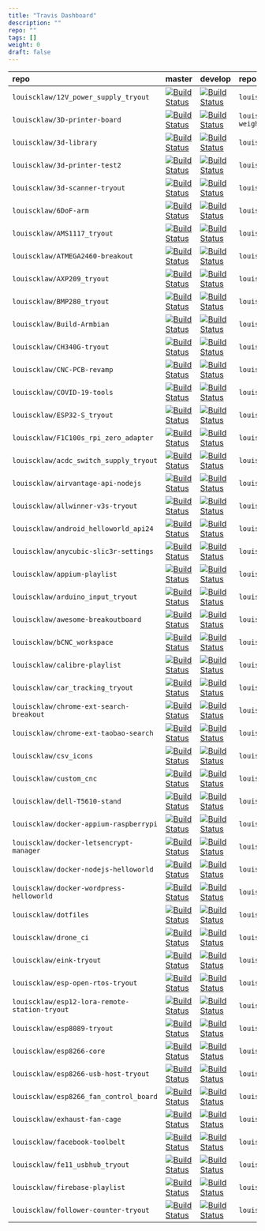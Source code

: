 ```yaml
---
title: "Travis Dashboard"
description: ""
repo: ""
tags: []
weight: 0
draft: false
---
```


| repo | master | develop| repo | master | develop| repo | master | develop|
|:------|--------|--------|:------|--------|--------|:------|--------|--------|
| `louiscklaw/12V_power_supply_tryout`| [![Build Status](https://travis-ci.com/louiscklaw/12V_power_supply_tryout.svg?branch=master)](https://travis-ci.com/louiscklaw/12V_power_supply_tryout)| [![Build Status](https://travis-ci.com/louiscklaw/12V_power_supply_tryout.svg?branch=develop)](https://travis-ci.com/louiscklaw/12V_power_supply_tryout) | `louiscklaw/16-channel-relay-tryout`| [![Build Status](https://travis-ci.com/louiscklaw/16-channel-relay-tryout.svg?branch=master)](https://travis-ci.com/louiscklaw/16-channel-relay-tryout)| [![Build Status](https://travis-ci.com/louiscklaw/16-channel-relay-tryout.svg?branch=develop)](https://travis-ci.com/louiscklaw/16-channel-relay-tryout) | `louiscklaw/2019-district-council-election-parser`| [![Build Status](https://travis-ci.com/louiscklaw/2019-district-council-election-parser.svg?branch=master)](https://travis-ci.com/louiscklaw/2019-district-council-election-parser)| [![Build Status](https://travis-ci.com/louiscklaw/2019-district-council-election-parser.svg?branch=develop)](https://travis-ci.com/louiscklaw/2019-district-council-election-parser) |
| `louiscklaw/3D-printer-board`| [![Build Status](https://travis-ci.com/louiscklaw/3D-printer-board.svg?branch=master)](https://travis-ci.com/louiscklaw/3D-printer-board)| [![Build Status](https://travis-ci.com/louiscklaw/3D-printer-board.svg?branch=develop)](https://travis-ci.com/louiscklaw/3D-printer-board) | `louiscklaw/3d-printer-filament-weight-sensor`| [![Build Status](https://travis-ci.com/louiscklaw/3d-printer-filament-weight-sensor.svg?branch=master)](https://travis-ci.com/louiscklaw/3d-printer-filament-weight-sensor)| [![Build Status](https://travis-ci.com/louiscklaw/3d-printer-filament-weight-sensor.svg?branch=develop)](https://travis-ci.com/louiscklaw/3d-printer-filament-weight-sensor) | `louiscklaw/3d-printer-head-pcb`| [![Build Status](https://travis-ci.com/louiscklaw/3d-printer-head-pcb.svg?branch=master)](https://travis-ci.com/louiscklaw/3d-printer-head-pcb)| [![Build Status](https://travis-ci.com/louiscklaw/3d-printer-head-pcb.svg?branch=develop)](https://travis-ci.com/louiscklaw/3d-printer-head-pcb) |
| `louiscklaw/3d-library`| [![Build Status](https://travis-ci.com/louiscklaw/3d-library.svg?branch=master)](https://travis-ci.com/louiscklaw/3d-library)| [![Build Status](https://travis-ci.com/louiscklaw/3d-library.svg?branch=develop)](https://travis-ci.com/louiscklaw/3d-library) | `louiscklaw/3d-model-store`| [![Build Status](https://travis-ci.com/louiscklaw/3d-model-store.svg?branch=master)](https://travis-ci.com/louiscklaw/3d-model-store)| [![Build Status](https://travis-ci.com/louiscklaw/3d-model-store.svg?branch=develop)](https://travis-ci.com/louiscklaw/3d-model-store) | `louiscklaw/3d-print-toolbelt`| [![Build Status](https://travis-ci.com/louiscklaw/3d-print-toolbelt.svg?branch=master)](https://travis-ci.com/louiscklaw/3d-print-toolbelt)| [![Build Status](https://travis-ci.com/louiscklaw/3d-print-toolbelt.svg?branch=develop)](https://travis-ci.com/louiscklaw/3d-print-toolbelt) |
| `louiscklaw/3d-printer-test2`| [![Build Status](https://travis-ci.com/louiscklaw/3d-printer-test2.svg?branch=master)](https://travis-ci.com/louiscklaw/3d-printer-test2)| [![Build Status](https://travis-ci.com/louiscklaw/3d-printer-test2.svg?branch=develop)](https://travis-ci.com/louiscklaw/3d-printer-test2) | `louiscklaw/3d-printer-tryout`| [![Build Status](https://travis-ci.com/louiscklaw/3d-printer-tryout.svg?branch=master)](https://travis-ci.com/louiscklaw/3d-printer-tryout)| [![Build Status](https://travis-ci.com/louiscklaw/3d-printer-tryout.svg?branch=develop)](https://travis-ci.com/louiscklaw/3d-printer-tryout) | `louiscklaw/3d-printer-tryout2`| [![Build Status](https://travis-ci.com/louiscklaw/3d-printer-tryout2.svg?branch=master)](https://travis-ci.com/louiscklaw/3d-printer-tryout2)| [![Build Status](https://travis-ci.com/louiscklaw/3d-printer-tryout2.svg?branch=develop)](https://travis-ci.com/louiscklaw/3d-printer-tryout2) |
| `louiscklaw/3d-scanner-tryout`| [![Build Status](https://travis-ci.com/louiscklaw/3d-scanner-tryout.svg?branch=master)](https://travis-ci.com/louiscklaw/3d-scanner-tryout)| [![Build Status](https://travis-ci.com/louiscklaw/3d-scanner-tryout.svg?branch=develop)](https://travis-ci.com/louiscklaw/3d-scanner-tryout) | `louiscklaw/3dprinter-config`| [![Build Status](https://travis-ci.com/louiscklaw/3dprinter-config.svg?branch=master)](https://travis-ci.com/louiscklaw/3dprinter-config)| [![Build Status](https://travis-ci.com/louiscklaw/3dprinter-config.svg?branch=develop)](https://travis-ci.com/louiscklaw/3dprinter-config) | `louiscklaw/5V_OCP_tryout`| [![Build Status](https://travis-ci.com/louiscklaw/5V_OCP_tryout.svg?branch=master)](https://travis-ci.com/louiscklaw/5V_OCP_tryout)| [![Build Status](https://travis-ci.com/louiscklaw/5V_OCP_tryout.svg?branch=develop)](https://travis-ci.com/louiscklaw/5V_OCP_tryout) |
| `louiscklaw/6DoF-arm`| [![Build Status](https://travis-ci.com/louiscklaw/6DoF-arm.svg?branch=master)](https://travis-ci.com/louiscklaw/6DoF-arm)| [![Build Status](https://travis-ci.com/louiscklaw/6DoF-arm.svg?branch=develop)](https://travis-ci.com/louiscklaw/6DoF-arm) | `louiscklaw/A4988_tryout`| [![Build Status](https://travis-ci.com/louiscklaw/A4988_tryout.svg?branch=master)](https://travis-ci.com/louiscklaw/A4988_tryout)| [![Build Status](https://travis-ci.com/louiscklaw/A4988_tryout.svg?branch=develop)](https://travis-ci.com/louiscklaw/A4988_tryout) | `louiscklaw/aastock-tile-tryout`| [![Build Status](https://travis-ci.com/louiscklaw/aastock-tile-tryout.svg?branch=master)](https://travis-ci.com/louiscklaw/aastock-tile-tryout)| [![Build Status](https://travis-ci.com/louiscklaw/aastock-tile-tryout.svg?branch=develop)](https://travis-ci.com/louiscklaw/aastock-tile-tryout) |
| `louiscklaw/AMS1117_tryout`| [![Build Status](https://travis-ci.com/louiscklaw/AMS1117_tryout.svg?branch=master)](https://travis-ci.com/louiscklaw/AMS1117_tryout)| [![Build Status](https://travis-ci.com/louiscklaw/AMS1117_tryout.svg?branch=develop)](https://travis-ci.com/louiscklaw/AMS1117_tryout) | `louiscklaw/android-message-box-tryout`| [![Build Status](https://travis-ci.com/louiscklaw/android-message-box-tryout.svg?branch=master)](https://travis-ci.com/louiscklaw/android-message-box-tryout)| [![Build Status](https://travis-ci.com/louiscklaw/android-message-box-tryout.svg?branch=develop)](https://travis-ci.com/louiscklaw/android-message-box-tryout) | `louiscklaw/android_helloworld_api19`| [![Build Status](https://travis-ci.com/louiscklaw/android_helloworld_api19.svg?branch=master)](https://travis-ci.com/louiscklaw/android_helloworld_api19)| [![Build Status](https://travis-ci.com/louiscklaw/android_helloworld_api19.svg?branch=develop)](https://travis-ci.com/louiscklaw/android_helloworld_api19) |
| `louiscklaw/ATMEGA2460-breakout`| [![Build Status](https://travis-ci.com/louiscklaw/ATMEGA2460-breakout.svg?branch=master)](https://travis-ci.com/louiscklaw/ATMEGA2460-breakout)| [![Build Status](https://travis-ci.com/louiscklaw/ATMEGA2460-breakout.svg?branch=develop)](https://travis-ci.com/louiscklaw/ATMEGA2460-breakout) | `louiscklaw/ATMEGA328P_tryout`| [![Build Status](https://travis-ci.com/louiscklaw/ATMEGA328P_tryout.svg?branch=master)](https://travis-ci.com/louiscklaw/ATMEGA328P_tryout)| [![Build Status](https://travis-ci.com/louiscklaw/ATMEGA328P_tryout.svg?branch=develop)](https://travis-ci.com/louiscklaw/ATMEGA328P_tryout) | `louiscklaw/attiny85_tryout`| [![Build Status](https://travis-ci.com/louiscklaw/attiny85_tryout.svg?branch=master)](https://travis-ci.com/louiscklaw/attiny85_tryout)| [![Build Status](https://travis-ci.com/louiscklaw/attiny85_tryout.svg?branch=develop)](https://travis-ci.com/louiscklaw/attiny85_tryout) |
| `louiscklaw/AXP209_tryout`| [![Build Status](https://travis-ci.com/louiscklaw/AXP209_tryout.svg?branch=master)](https://travis-ci.com/louiscklaw/AXP209_tryout)| [![Build Status](https://travis-ci.com/louiscklaw/AXP209_tryout.svg?branch=develop)](https://travis-ci.com/louiscklaw/AXP209_tryout) | `louiscklaw/Badge-PCB`| [![Build Status](https://travis-ci.com/louiscklaw/Badge-PCB.svg?branch=master)](https://travis-ci.com/louiscklaw/Badge-PCB)| [![Build Status](https://travis-ci.com/louiscklaw/Badge-PCB.svg?branch=develop)](https://travis-ci.com/louiscklaw/Badge-PCB) | `louiscklaw/bc-raspbian`| [![Build Status](https://travis-ci.com/louiscklaw/bc-raspbian.svg?branch=master)](https://travis-ci.com/louiscklaw/bc-raspbian)| [![Build Status](https://travis-ci.com/louiscklaw/bc-raspbian.svg?branch=develop)](https://travis-ci.com/louiscklaw/bc-raspbian) |
| `louiscklaw/BMP280_tryout`| [![Build Status](https://travis-ci.com/louiscklaw/BMP280_tryout.svg?branch=master)](https://travis-ci.com/louiscklaw/BMP280_tryout)| [![Build Status](https://travis-ci.com/louiscklaw/BMP280_tryout.svg?branch=develop)](https://travis-ci.com/louiscklaw/BMP280_tryout) | `louiscklaw/bq25606-tryout`| [![Build Status](https://travis-ci.com/louiscklaw/bq25606-tryout.svg?branch=master)](https://travis-ci.com/louiscklaw/bq25606-tryout)| [![Build Status](https://travis-ci.com/louiscklaw/bq25606-tryout.svg?branch=develop)](https://travis-ci.com/louiscklaw/bq25606-tryout) | `louiscklaw/brainjs-tryout`| [![Build Status](https://travis-ci.com/louiscklaw/brainjs-tryout.svg?branch=master)](https://travis-ci.com/louiscklaw/brainjs-tryout)| [![Build Status](https://travis-ci.com/louiscklaw/brainjs-tryout.svg?branch=develop)](https://travis-ci.com/louiscklaw/brainjs-tryout) |
| `louiscklaw/Build-Armbian`| [![Build Status](https://travis-ci.com/louiscklaw/Build-Armbian.svg?branch=master)](https://travis-ci.com/louiscklaw/Build-Armbian)| [![Build Status](https://travis-ci.com/louiscklaw/Build-Armbian.svg?branch=develop)](https://travis-ci.com/louiscklaw/Build-Armbian) | `louiscklaw/buildkite-playlist`| [![Build Status](https://travis-ci.com/louiscklaw/buildkite-playlist.svg?branch=master)](https://travis-ci.com/louiscklaw/buildkite-playlist)| [![Build Status](https://travis-ci.com/louiscklaw/buildkite-playlist.svg?branch=develop)](https://travis-ci.com/louiscklaw/buildkite-playlist) | `louiscklaw/bulma-admin-templates`| [![Build Status](https://travis-ci.com/louiscklaw/bulma-admin-templates.svg?branch=master)](https://travis-ci.com/louiscklaw/bulma-admin-templates)| [![Build Status](https://travis-ci.com/louiscklaw/bulma-admin-templates.svg?branch=develop)](https://travis-ci.com/louiscklaw/bulma-admin-templates) |
| `louiscklaw/CH340G-tryout`| [![Build Status](https://travis-ci.com/louiscklaw/CH340G-tryout.svg?branch=master)](https://travis-ci.com/louiscklaw/CH340G-tryout)| [![Build Status](https://travis-ci.com/louiscklaw/CH340G-tryout.svg?branch=develop)](https://travis-ci.com/louiscklaw/CH340G-tryout) | `louiscklaw/CH340T-tryout`| [![Build Status](https://travis-ci.com/louiscklaw/CH340T-tryout.svg?branch=master)](https://travis-ci.com/louiscklaw/CH340T-tryout)| [![Build Status](https://travis-ci.com/louiscklaw/CH340T-tryout.svg?branch=develop)](https://travis-ci.com/louiscklaw/CH340T-tryout) | `louiscklaw/chrome-ext-search-annualreport`| [![Build Status](https://travis-ci.com/louiscklaw/chrome-ext-search-annualreport.svg?branch=master)](https://travis-ci.com/louiscklaw/chrome-ext-search-annualreport)| [![Build Status](https://travis-ci.com/louiscklaw/chrome-ext-search-annualreport.svg?branch=develop)](https://travis-ci.com/louiscklaw/chrome-ext-search-annualreport) |
| `louiscklaw/CNC-PCB-revamp`| [![Build Status](https://travis-ci.com/louiscklaw/CNC-PCB-revamp.svg?branch=master)](https://travis-ci.com/louiscklaw/CNC-PCB-revamp)| [![Build Status](https://travis-ci.com/louiscklaw/CNC-PCB-revamp.svg?branch=develop)](https://travis-ci.com/louiscklaw/CNC-PCB-revamp) | `louiscklaw/CNC-playlist`| [![Build Status](https://travis-ci.com/louiscklaw/CNC-playlist.svg?branch=master)](https://travis-ci.com/louiscklaw/CNC-playlist)| [![Build Status](https://travis-ci.com/louiscklaw/CNC-playlist.svg?branch=develop)](https://travis-ci.com/louiscklaw/CNC-playlist) | `louiscklaw/cookie-session-tryout`| [![Build Status](https://travis-ci.com/louiscklaw/cookie-session-tryout.svg?branch=master)](https://travis-ci.com/louiscklaw/cookie-session-tryout)| [![Build Status](https://travis-ci.com/louiscklaw/cookie-session-tryout.svg?branch=develop)](https://travis-ci.com/louiscklaw/cookie-session-tryout) |
| `louiscklaw/COVID-19-tools`| [![Build Status](https://travis-ci.com/louiscklaw/COVID-19-tools.svg?branch=master)](https://travis-ci.com/louiscklaw/COVID-19-tools)| [![Build Status](https://travis-ci.com/louiscklaw/COVID-19-tools.svg?branch=develop)](https://travis-ci.com/louiscklaw/COVID-19-tools) | `louiscklaw/cowin-tryout`| [![Build Status](https://travis-ci.com/louiscklaw/cowin-tryout.svg?branch=master)](https://travis-ci.com/louiscklaw/cowin-tryout)| [![Build Status](https://travis-ci.com/louiscklaw/cowin-tryout.svg?branch=develop)](https://travis-ci.com/louiscklaw/cowin-tryout) | `louiscklaw/csrf-token-tryout`| [![Build Status](https://travis-ci.com/louiscklaw/csrf-token-tryout.svg?branch=master)](https://travis-ci.com/louiscklaw/csrf-token-tryout)| [![Build Status](https://travis-ci.com/louiscklaw/csrf-token-tryout.svg?branch=develop)](https://travis-ci.com/louiscklaw/csrf-token-tryout) |
| `louiscklaw/ESP32-S_tryout`| [![Build Status](https://travis-ci.com/louiscklaw/ESP32-S_tryout.svg?branch=master)](https://travis-ci.com/louiscklaw/ESP32-S_tryout)| [![Build Status](https://travis-ci.com/louiscklaw/ESP32-S_tryout.svg?branch=develop)](https://travis-ci.com/louiscklaw/ESP32-S_tryout) | `louiscklaw/esp32-tryout`| [![Build Status](https://travis-ci.com/louiscklaw/esp32-tryout.svg?branch=master)](https://travis-ci.com/louiscklaw/esp32-tryout)| [![Build Status](https://travis-ci.com/louiscklaw/esp32-tryout.svg?branch=develop)](https://travis-ci.com/louiscklaw/esp32-tryout) | `louiscklaw/ESP32-WROOM_tryout`| [![Build Status](https://travis-ci.com/louiscklaw/ESP32-WROOM_tryout.svg?branch=master)](https://travis-ci.com/louiscklaw/ESP32-WROOM_tryout)| [![Build Status](https://travis-ci.com/louiscklaw/ESP32-WROOM_tryout.svg?branch=develop)](https://travis-ci.com/louiscklaw/ESP32-WROOM_tryout) |
| `louiscklaw/F1C100s_rpi_zero_adapter`| [![Build Status](https://travis-ci.com/louiscklaw/F1C100s_rpi_zero_adapter.svg?branch=master)](https://travis-ci.com/louiscklaw/F1C100s_rpi_zero_adapter)| [![Build Status](https://travis-ci.com/louiscklaw/F1C100s_rpi_zero_adapter.svg?branch=develop)](https://travis-ci.com/louiscklaw/F1C100s_rpi_zero_adapter) | `louiscklaw/fabutils`| [![Build Status](https://travis-ci.com/louiscklaw/fabutils.svg?branch=master)](https://travis-ci.com/louiscklaw/fabutils)| [![Build Status](https://travis-ci.com/louiscklaw/fabutils.svg?branch=develop)](https://travis-ci.com/louiscklaw/fabutils) | `louiscklaw/facebook-market`| [![Build Status](https://travis-ci.com/louiscklaw/facebook-market.svg?branch=master)](https://travis-ci.com/louiscklaw/facebook-market)| [![Build Status](https://travis-ci.com/louiscklaw/facebook-market.svg?branch=develop)](https://travis-ci.com/louiscklaw/facebook-market) |
| `louiscklaw/acdc_switch_supply_tryout`| [![Build Status](https://travis-ci.com/louiscklaw/acdc_switch_supply_tryout.svg?branch=master)](https://travis-ci.com/louiscklaw/acdc_switch_supply_tryout)| [![Build Status](https://travis-ci.com/louiscklaw/acdc_switch_supply_tryout.svg?branch=develop)](https://travis-ci.com/louiscklaw/acdc_switch_supply_tryout) | `louiscklaw/adb_long_duration_recorder`| [![Build Status](https://travis-ci.com/louiscklaw/adb_long_duration_recorder.svg?branch=master)](https://travis-ci.com/louiscklaw/adb_long_duration_recorder)| [![Build Status](https://travis-ci.com/louiscklaw/adb_long_duration_recorder.svg?branch=develop)](https://travis-ci.com/louiscklaw/adb_long_duration_recorder) | `louiscklaw/ai-thinker-tryout`| [![Build Status](https://travis-ci.com/louiscklaw/ai-thinker-tryout.svg?branch=master)](https://travis-ci.com/louiscklaw/ai-thinker-tryout)| [![Build Status](https://travis-ci.com/louiscklaw/ai-thinker-tryout.svg?branch=develop)](https://travis-ci.com/louiscklaw/ai-thinker-tryout) |
| `louiscklaw/airvantage-api-nodejs`| [![Build Status](https://travis-ci.com/louiscklaw/airvantage-api-nodejs.svg?branch=master)](https://travis-ci.com/louiscklaw/airvantage-api-nodejs)| [![Build Status](https://travis-ci.com/louiscklaw/airvantage-api-nodejs.svg?branch=develop)](https://travis-ci.com/louiscklaw/airvantage-api-nodejs) | `louiscklaw/allwinner-F1Cn00s-tryout`| [![Build Status](https://travis-ci.com/louiscklaw/allwinner-F1Cn00s-tryout.svg?branch=master)](https://travis-ci.com/louiscklaw/allwinner-F1Cn00s-tryout)| [![Build Status](https://travis-ci.com/louiscklaw/allwinner-F1Cn00s-tryout.svg?branch=develop)](https://travis-ci.com/louiscklaw/allwinner-F1Cn00s-tryout) | `louiscklaw/allwinner-H3-tryout`| [![Build Status](https://travis-ci.com/louiscklaw/allwinner-H3-tryout.svg?branch=master)](https://travis-ci.com/louiscklaw/allwinner-H3-tryout)| [![Build Status](https://travis-ci.com/louiscklaw/allwinner-H3-tryout.svg?branch=develop)](https://travis-ci.com/louiscklaw/allwinner-H3-tryout) |
| `louiscklaw/allwinner-v3s-tryout`| [![Build Status](https://travis-ci.com/louiscklaw/allwinner-v3s-tryout.svg?branch=master)](https://travis-ci.com/louiscklaw/allwinner-v3s-tryout)| [![Build Status](https://travis-ci.com/louiscklaw/allwinner-v3s-tryout.svg?branch=develop)](https://travis-ci.com/louiscklaw/allwinner-v3s-tryout) | `louiscklaw/AM2302-tryout`| [![Build Status](https://travis-ci.com/louiscklaw/AM2302-tryout.svg?branch=master)](https://travis-ci.com/louiscklaw/AM2302-tryout)| [![Build Status](https://travis-ci.com/louiscklaw/AM2302-tryout.svg?branch=develop)](https://travis-ci.com/louiscklaw/AM2302-tryout) | `louiscklaw/AMS1085_tryout`| [![Build Status](https://travis-ci.com/louiscklaw/AMS1085_tryout.svg?branch=master)](https://travis-ci.com/louiscklaw/AMS1085_tryout)| [![Build Status](https://travis-ci.com/louiscklaw/AMS1085_tryout.svg?branch=develop)](https://travis-ci.com/louiscklaw/AMS1085_tryout) |
| `louiscklaw/android_helloworld_api24`| [![Build Status](https://travis-ci.com/louiscklaw/android_helloworld_api24.svg?branch=master)](https://travis-ci.com/louiscklaw/android_helloworld_api24)| [![Build Status](https://travis-ci.com/louiscklaw/android_helloworld_api24.svg?branch=develop)](https://travis-ci.com/louiscklaw/android_helloworld_api24) | `louiscklaw/android_helloworld_api25`| [![Build Status](https://travis-ci.com/louiscklaw/android_helloworld_api25.svg?branch=master)](https://travis-ci.com/louiscklaw/android_helloworld_api25)| [![Build Status](https://travis-ci.com/louiscklaw/android_helloworld_api25.svg?branch=develop)](https://travis-ci.com/louiscklaw/android_helloworld_api25) | `louiscklaw/android_phone`| [![Build Status](https://travis-ci.com/louiscklaw/android_phone.svg?branch=master)](https://travis-ci.com/louiscklaw/android_phone)| [![Build Status](https://travis-ci.com/louiscklaw/android_phone.svg?branch=develop)](https://travis-ci.com/louiscklaw/android_phone) |
| `louiscklaw/anycubic-slic3r-settings`| [![Build Status](https://travis-ci.com/louiscklaw/anycubic-slic3r-settings.svg?branch=master)](https://travis-ci.com/louiscklaw/anycubic-slic3r-settings)| [![Build Status](https://travis-ci.com/louiscklaw/anycubic-slic3r-settings.svg?branch=develop)](https://travis-ci.com/louiscklaw/anycubic-slic3r-settings) | `louiscklaw/AP3429-tryout`| [![Build Status](https://travis-ci.com/louiscklaw/AP3429-tryout.svg?branch=master)](https://travis-ci.com/louiscklaw/AP3429-tryout)| [![Build Status](https://travis-ci.com/louiscklaw/AP3429-tryout.svg?branch=develop)](https://travis-ci.com/louiscklaw/AP3429-tryout) | `louiscklaw/apc-controller-mount`| [![Build Status](https://travis-ci.com/louiscklaw/apc-controller-mount.svg?branch=master)](https://travis-ci.com/louiscklaw/apc-controller-mount)| [![Build Status](https://travis-ci.com/louiscklaw/apc-controller-mount.svg?branch=develop)](https://travis-ci.com/louiscklaw/apc-controller-mount) |
| `louiscklaw/appium-playlist`| [![Build Status](https://travis-ci.com/louiscklaw/appium-playlist.svg?branch=master)](https://travis-ci.com/louiscklaw/appium-playlist)| [![Build Status](https://travis-ci.com/louiscklaw/appium-playlist.svg?branch=develop)](https://travis-ci.com/louiscklaw/appium-playlist) | `louiscklaw/AR9331-tryout`| [![Build Status](https://travis-ci.com/louiscklaw/AR9331-tryout.svg?branch=master)](https://travis-ci.com/louiscklaw/AR9331-tryout)| [![Build Status](https://travis-ci.com/louiscklaw/AR9331-tryout.svg?branch=develop)](https://travis-ci.com/louiscklaw/AR9331-tryout) | `louiscklaw/archlinux_postinstall`| [![Build Status](https://travis-ci.com/louiscklaw/archlinux_postinstall.svg?branch=master)](https://travis-ci.com/louiscklaw/archlinux_postinstall)| [![Build Status](https://travis-ci.com/louiscklaw/archlinux_postinstall.svg?branch=develop)](https://travis-ci.com/louiscklaw/archlinux_postinstall) |
| `louiscklaw/arduino_input_tryout`| [![Build Status](https://travis-ci.com/louiscklaw/arduino_input_tryout.svg?branch=master)](https://travis-ci.com/louiscklaw/arduino_input_tryout)| [![Build Status](https://travis-ci.com/louiscklaw/arduino_input_tryout.svg?branch=develop)](https://travis-ci.com/louiscklaw/arduino_input_tryout) | `louiscklaw/arduino_toolchain`| [![Build Status](https://travis-ci.com/louiscklaw/arduino_toolchain.svg?branch=master)](https://travis-ci.com/louiscklaw/arduino_toolchain)| [![Build Status](https://travis-ci.com/louiscklaw/arduino_toolchain.svg?branch=develop)](https://travis-ci.com/louiscklaw/arduino_toolchain) | `louiscklaw/armbian-build`| [![Build Status](https://travis-ci.com/louiscklaw/armbian-build.svg?branch=master)](https://travis-ci.com/louiscklaw/armbian-build)| [![Build Status](https://travis-ci.com/louiscklaw/armbian-build.svg?branch=develop)](https://travis-ci.com/louiscklaw/armbian-build) |
| `louiscklaw/awesome-breakoutboard`| [![Build Status](https://travis-ci.com/louiscklaw/awesome-breakoutboard.svg?branch=master)](https://travis-ci.com/louiscklaw/awesome-breakoutboard)| [![Build Status](https://travis-ci.com/louiscklaw/awesome-breakoutboard.svg?branch=develop)](https://travis-ci.com/louiscklaw/awesome-breakoutboard) | `louiscklaw/awesome-kicad`| [![Build Status](https://travis-ci.com/louiscklaw/awesome-kicad.svg?branch=master)](https://travis-ci.com/louiscklaw/awesome-kicad)| [![Build Status](https://travis-ci.com/louiscklaw/awesome-kicad.svg?branch=develop)](https://travis-ci.com/louiscklaw/awesome-kicad) | `louiscklaw/AXP203_tryout`| [![Build Status](https://travis-ci.com/louiscklaw/AXP203_tryout.svg?branch=master)](https://travis-ci.com/louiscklaw/AXP203_tryout)| [![Build Status](https://travis-ci.com/louiscklaw/AXP203_tryout.svg?branch=develop)](https://travis-ci.com/louiscklaw/AXP203_tryout) |
| `louiscklaw/bCNC_workspace`| [![Build Status](https://travis-ci.com/louiscklaw/bCNC_workspace.svg?branch=master)](https://travis-ci.com/louiscklaw/bCNC_workspace)| [![Build Status](https://travis-ci.com/louiscklaw/bCNC_workspace.svg?branch=develop)](https://travis-ci.com/louiscklaw/bCNC_workspace) | `louiscklaw/behave_tryout`| [![Build Status](https://travis-ci.com/louiscklaw/behave_tryout.svg?branch=master)](https://travis-ci.com/louiscklaw/behave_tryout)| [![Build Status](https://travis-ci.com/louiscklaw/behave_tryout.svg?branch=develop)](https://travis-ci.com/louiscklaw/behave_tryout) | `louiscklaw/bmp180_tryout`| [![Build Status](https://travis-ci.com/louiscklaw/bmp180_tryout.svg?branch=master)](https://travis-ci.com/louiscklaw/bmp180_tryout)| [![Build Status](https://travis-ci.com/louiscklaw/bmp180_tryout.svg?branch=develop)](https://travis-ci.com/louiscklaw/bmp180_tryout) |
| `louiscklaw/calibre-playlist`| [![Build Status](https://travis-ci.com/louiscklaw/calibre-playlist.svg?branch=master)](https://travis-ci.com/louiscklaw/calibre-playlist)| [![Build Status](https://travis-ci.com/louiscklaw/calibre-playlist.svg?branch=develop)](https://travis-ci.com/louiscklaw/calibre-playlist) | `louiscklaw/cam-clamp`| [![Build Status](https://travis-ci.com/louiscklaw/cam-clamp.svg?branch=master)](https://travis-ci.com/louiscklaw/cam-clamp)| [![Build Status](https://travis-ci.com/louiscklaw/cam-clamp.svg?branch=develop)](https://travis-ci.com/louiscklaw/cam-clamp) | `louiscklaw/card-holder`| [![Build Status](https://travis-ci.com/louiscklaw/card-holder.svg?branch=master)](https://travis-ci.com/louiscklaw/card-holder)| [![Build Status](https://travis-ci.com/louiscklaw/card-holder.svg?branch=develop)](https://travis-ci.com/louiscklaw/card-holder) |
| `louiscklaw/car_tracking_tryout`| [![Build Status](https://travis-ci.com/louiscklaw/car_tracking_tryout.svg?branch=master)](https://travis-ci.com/louiscklaw/car_tracking_tryout)| [![Build Status](https://travis-ci.com/louiscklaw/car_tracking_tryout.svg?branch=develop)](https://travis-ci.com/louiscklaw/car_tracking_tryout) | `louiscklaw/CC1310-tryout`| [![Build Status](https://travis-ci.com/louiscklaw/CC1310-tryout.svg?branch=master)](https://travis-ci.com/louiscklaw/CC1310-tryout)| [![Build Status](https://travis-ci.com/louiscklaw/CC1310-tryout.svg?branch=develop)](https://travis-ci.com/louiscklaw/CC1310-tryout) | `louiscklaw/CH340C-tryout`| [![Build Status](https://travis-ci.com/louiscklaw/CH340C-tryout.svg?branch=master)](https://travis-ci.com/louiscklaw/CH340C-tryout)| [![Build Status](https://travis-ci.com/louiscklaw/CH340C-tryout.svg?branch=develop)](https://travis-ci.com/louiscklaw/CH340C-tryout) |
| `louiscklaw/chrome-ext-search-breakout`| [![Build Status](https://travis-ci.com/louiscklaw/chrome-ext-search-breakout.svg?branch=master)](https://travis-ci.com/louiscklaw/chrome-ext-search-breakout)| [![Build Status](https://travis-ci.com/louiscklaw/chrome-ext-search-breakout.svg?branch=develop)](https://travis-ci.com/louiscklaw/chrome-ext-search-breakout) | `louiscklaw/chrome-ext-search-parts`| [![Build Status](https://travis-ci.com/louiscklaw/chrome-ext-search-parts.svg?branch=master)](https://travis-ci.com/louiscklaw/chrome-ext-search-parts)| [![Build Status](https://travis-ci.com/louiscklaw/chrome-ext-search-parts.svg?branch=develop)](https://travis-ci.com/louiscklaw/chrome-ext-search-parts) | `louiscklaw/chrome-ext-search-stock`| [![Build Status](https://travis-ci.com/louiscklaw/chrome-ext-search-stock.svg?branch=master)](https://travis-ci.com/louiscklaw/chrome-ext-search-stock)| [![Build Status](https://travis-ci.com/louiscklaw/chrome-ext-search-stock.svg?branch=develop)](https://travis-ci.com/louiscklaw/chrome-ext-search-stock) |
| `louiscklaw/chrome-ext-taobao-search`| [![Build Status](https://travis-ci.com/louiscklaw/chrome-ext-taobao-search.svg?branch=master)](https://travis-ci.com/louiscklaw/chrome-ext-taobao-search)| [![Build Status](https://travis-ci.com/louiscklaw/chrome-ext-taobao-search.svg?branch=develop)](https://travis-ci.com/louiscklaw/chrome-ext-taobao-search) | `louiscklaw/circleci_lab`| [![Build Status](https://travis-ci.com/louiscklaw/circleci_lab.svg?branch=master)](https://travis-ci.com/louiscklaw/circleci_lab)| [![Build Status](https://travis-ci.com/louiscklaw/circleci_lab.svg?branch=develop)](https://travis-ci.com/louiscklaw/circleci_lab) | `louiscklaw/cloud-speech-to-text-tryout`| [![Build Status](https://travis-ci.com/louiscklaw/cloud-speech-to-text-tryout.svg?branch=master)](https://travis-ci.com/louiscklaw/cloud-speech-to-text-tryout)| [![Build Status](https://travis-ci.com/louiscklaw/cloud-speech-to-text-tryout.svg?branch=develop)](https://travis-ci.com/louiscklaw/cloud-speech-to-text-tryout) |
| `louiscklaw/csv_icons`| [![Build Status](https://travis-ci.com/louiscklaw/csv_icons.svg?branch=master)](https://travis-ci.com/louiscklaw/csv_icons)| [![Build Status](https://travis-ci.com/louiscklaw/csv_icons.svg?branch=develop)](https://travis-ci.com/louiscklaw/csv_icons) | `louiscklaw/cubieboard-case`| [![Build Status](https://travis-ci.com/louiscklaw/cubieboard-case.svg?branch=master)](https://travis-ci.com/louiscklaw/cubieboard-case)| [![Build Status](https://travis-ci.com/louiscklaw/cubieboard-case.svg?branch=develop)](https://travis-ci.com/louiscklaw/cubieboard-case) | `louiscklaw/cubieboard2-playlist`| [![Build Status](https://travis-ci.com/louiscklaw/cubieboard2-playlist.svg?branch=master)](https://travis-ci.com/louiscklaw/cubieboard2-playlist)| [![Build Status](https://travis-ci.com/louiscklaw/cubieboard2-playlist.svg?branch=develop)](https://travis-ci.com/louiscklaw/cubieboard2-playlist) |
| `louiscklaw/custom_cnc`| [![Build Status](https://travis-ci.com/louiscklaw/custom_cnc.svg?branch=master)](https://travis-ci.com/louiscklaw/custom_cnc)| [![Build Status](https://travis-ci.com/louiscklaw/custom_cnc.svg?branch=develop)](https://travis-ci.com/louiscklaw/custom_cnc) | `louiscklaw/c_program_playlist`| [![Build Status](https://travis-ci.com/louiscklaw/c_program_playlist.svg?branch=master)](https://travis-ci.com/louiscklaw/c_program_playlist)| [![Build Status](https://travis-ci.com/louiscklaw/c_program_playlist.svg?branch=develop)](https://travis-ci.com/louiscklaw/c_program_playlist) | `louiscklaw/dc-fan-pwm`| [![Build Status](https://travis-ci.com/louiscklaw/dc-fan-pwm.svg?branch=master)](https://travis-ci.com/louiscklaw/dc-fan-pwm)| [![Build Status](https://travis-ci.com/louiscklaw/dc-fan-pwm.svg?branch=develop)](https://travis-ci.com/louiscklaw/dc-fan-pwm) |
| `louiscklaw/dell-T5610-stand`| [![Build Status](https://travis-ci.com/louiscklaw/dell-T5610-stand.svg?branch=master)](https://travis-ci.com/louiscklaw/dell-T5610-stand)| [![Build Status](https://travis-ci.com/louiscklaw/dell-T5610-stand.svg?branch=develop)](https://travis-ci.com/louiscklaw/dell-T5610-stand) | `louiscklaw/DIY-fume-extractor`| [![Build Status](https://travis-ci.com/louiscklaw/DIY-fume-extractor.svg?branch=master)](https://travis-ci.com/louiscklaw/DIY-fume-extractor)| [![Build Status](https://travis-ci.com/louiscklaw/DIY-fume-extractor.svg?branch=develop)](https://travis-ci.com/louiscklaw/DIY-fume-extractor) | `louiscklaw/docker-android`| [![Build Status](https://travis-ci.com/louiscklaw/docker-android.svg?branch=master)](https://travis-ci.com/louiscklaw/docker-android)| [![Build Status](https://travis-ci.com/louiscklaw/docker-android.svg?branch=develop)](https://travis-ci.com/louiscklaw/docker-android) |
| `louiscklaw/docker-appium-raspberrypi`| [![Build Status](https://travis-ci.com/louiscklaw/docker-appium-raspberrypi.svg?branch=master)](https://travis-ci.com/louiscklaw/docker-appium-raspberrypi)| [![Build Status](https://travis-ci.com/louiscklaw/docker-appium-raspberrypi.svg?branch=develop)](https://travis-ci.com/louiscklaw/docker-appium-raspberrypi) | `louiscklaw/docker-gitlab`| [![Build Status](https://travis-ci.com/louiscklaw/docker-gitlab.svg?branch=master)](https://travis-ci.com/louiscklaw/docker-gitlab)| [![Build Status](https://travis-ci.com/louiscklaw/docker-gitlab.svg?branch=develop)](https://travis-ci.com/louiscklaw/docker-gitlab) | `louiscklaw/docker-kicad-build`| [![Build Status](https://travis-ci.com/louiscklaw/docker-kicad-build.svg?branch=master)](https://travis-ci.com/louiscklaw/docker-kicad-build)| [![Build Status](https://travis-ci.com/louiscklaw/docker-kicad-build.svg?branch=develop)](https://travis-ci.com/louiscklaw/docker-kicad-build) |
| `louiscklaw/docker-letsencrypt-manager`| [![Build Status](https://travis-ci.com/louiscklaw/docker-letsencrypt-manager.svg?branch=master)](https://travis-ci.com/louiscklaw/docker-letsencrypt-manager)| [![Build Status](https://travis-ci.com/louiscklaw/docker-letsencrypt-manager.svg?branch=develop)](https://travis-ci.com/louiscklaw/docker-letsencrypt-manager) | `louiscklaw/docker-mosquitto`| [![Build Status](https://travis-ci.com/louiscklaw/docker-mosquitto.svg?branch=master)](https://travis-ci.com/louiscklaw/docker-mosquitto)| [![Build Status](https://travis-ci.com/louiscklaw/docker-mosquitto.svg?branch=develop)](https://travis-ci.com/louiscklaw/docker-mosquitto) | `louiscklaw/docker-namecard`| [![Build Status](https://travis-ci.com/louiscklaw/docker-namecard.svg?branch=master)](https://travis-ci.com/louiscklaw/docker-namecard)| [![Build Status](https://travis-ci.com/louiscklaw/docker-namecard.svg?branch=develop)](https://travis-ci.com/louiscklaw/docker-namecard) |
| `louiscklaw/docker-nodejs-helloworld`| [![Build Status](https://travis-ci.com/louiscklaw/docker-nodejs-helloworld.svg?branch=master)](https://travis-ci.com/louiscklaw/docker-nodejs-helloworld)| [![Build Status](https://travis-ci.com/louiscklaw/docker-nodejs-helloworld.svg?branch=develop)](https://travis-ci.com/louiscklaw/docker-nodejs-helloworld) | `louiscklaw/docker-playlist`| [![Build Status](https://travis-ci.com/louiscklaw/docker-playlist.svg?branch=master)](https://travis-ci.com/louiscklaw/docker-playlist)| [![Build Status](https://travis-ci.com/louiscklaw/docker-playlist.svg?branch=develop)](https://travis-ci.com/louiscklaw/docker-playlist) | `louiscklaw/docker-tutum-helloworld`| [![Build Status](https://travis-ci.com/louiscklaw/docker-tutum-helloworld.svg?branch=master)](https://travis-ci.com/louiscklaw/docker-tutum-helloworld)| [![Build Status](https://travis-ci.com/louiscklaw/docker-tutum-helloworld.svg?branch=develop)](https://travis-ci.com/louiscklaw/docker-tutum-helloworld) |
| `louiscklaw/docker-wordpress-helloworld`| [![Build Status](https://travis-ci.com/louiscklaw/docker-wordpress-helloworld.svg?branch=master)](https://travis-ci.com/louiscklaw/docker-wordpress-helloworld)| [![Build Status](https://travis-ci.com/louiscklaw/docker-wordpress-helloworld.svg?branch=develop)](https://travis-ci.com/louiscklaw/docker-wordpress-helloworld) | `louiscklaw/docker-wordpress-test`| [![Build Status](https://travis-ci.com/louiscklaw/docker-wordpress-test.svg?branch=master)](https://travis-ci.com/louiscklaw/docker-wordpress-test)| [![Build Status](https://travis-ci.com/louiscklaw/docker-wordpress-test.svg?branch=develop)](https://travis-ci.com/louiscklaw/docker-wordpress-test) | `louiscklaw/docz-playlist`| [![Build Status](https://travis-ci.com/louiscklaw/docz-playlist.svg?branch=master)](https://travis-ci.com/louiscklaw/docz-playlist)| [![Build Status](https://travis-ci.com/louiscklaw/docz-playlist.svg?branch=develop)](https://travis-ci.com/louiscklaw/docz-playlist) |
| `louiscklaw/dotfiles`| [![Build Status](https://travis-ci.com/louiscklaw/dotfiles.svg?branch=master)](https://travis-ci.com/louiscklaw/dotfiles)| [![Build Status](https://travis-ci.com/louiscklaw/dotfiles.svg?branch=develop)](https://travis-ci.com/louiscklaw/dotfiles) | `louiscklaw/drone-tryout`| [![Build Status](https://travis-ci.com/louiscklaw/drone-tryout.svg?branch=master)](https://travis-ci.com/louiscklaw/drone-tryout)| [![Build Status](https://travis-ci.com/louiscklaw/drone-tryout.svg?branch=develop)](https://travis-ci.com/louiscklaw/drone-tryout) | `louiscklaw/drone-with-python`| [![Build Status](https://travis-ci.com/louiscklaw/drone-with-python.svg?branch=master)](https://travis-ci.com/louiscklaw/drone-with-python)| [![Build Status](https://travis-ci.com/louiscklaw/drone-with-python.svg?branch=develop)](https://travis-ci.com/louiscklaw/drone-with-python) |
| `louiscklaw/drone_ci`| [![Build Status](https://travis-ci.com/louiscklaw/drone_ci.svg?branch=master)](https://travis-ci.com/louiscklaw/drone_ci)| [![Build Status](https://travis-ci.com/louiscklaw/drone_ci.svg?branch=develop)](https://travis-ci.com/louiscklaw/drone_ci) | `louiscklaw/DS1302-tryout`| [![Build Status](https://travis-ci.com/louiscklaw/DS1302-tryout.svg?branch=master)](https://travis-ci.com/louiscklaw/DS1302-tryout)| [![Build Status](https://travis-ci.com/louiscklaw/DS1302-tryout.svg?branch=develop)](https://travis-ci.com/louiscklaw/DS1302-tryout) | `louiscklaw/DS1307_tryout`| [![Build Status](https://travis-ci.com/louiscklaw/DS1307_tryout.svg?branch=master)](https://travis-ci.com/louiscklaw/DS1307_tryout)| [![Build Status](https://travis-ci.com/louiscklaw/DS1307_tryout.svg?branch=develop)](https://travis-ci.com/louiscklaw/DS1307_tryout) |
| `louiscklaw/eink-tryout`| [![Build Status](https://travis-ci.com/louiscklaw/eink-tryout.svg?branch=master)](https://travis-ci.com/louiscklaw/eink-tryout)| [![Build Status](https://travis-ci.com/louiscklaw/eink-tryout.svg?branch=develop)](https://travis-ci.com/louiscklaw/eink-tryout) | `louiscklaw/EL817S1_tryout`| [![Build Status](https://travis-ci.com/louiscklaw/EL817S1_tryout.svg?branch=master)](https://travis-ci.com/louiscklaw/EL817S1_tryout)| [![Build Status](https://travis-ci.com/louiscklaw/EL817S1_tryout.svg?branch=develop)](https://travis-ci.com/louiscklaw/EL817S1_tryout) | `louiscklaw/ESP-07_tryout`| [![Build Status](https://travis-ci.com/louiscklaw/ESP-07_tryout.svg?branch=master)](https://travis-ci.com/louiscklaw/ESP-07_tryout)| [![Build Status](https://travis-ci.com/louiscklaw/ESP-07_tryout.svg?branch=develop)](https://travis-ci.com/louiscklaw/ESP-07_tryout) |
| `louiscklaw/esp-open-rtos-tryout`| [![Build Status](https://travis-ci.com/louiscklaw/esp-open-rtos-tryout.svg?branch=master)](https://travis-ci.com/louiscklaw/esp-open-rtos-tryout)| [![Build Status](https://travis-ci.com/louiscklaw/esp-open-rtos-tryout.svg?branch=develop)](https://travis-ci.com/louiscklaw/esp-open-rtos-tryout) | `louiscklaw/esp-weather-station-tryout`| [![Build Status](https://travis-ci.com/louiscklaw/esp-weather-station-tryout.svg?branch=master)](https://travis-ci.com/louiscklaw/esp-weather-station-tryout)| [![Build Status](https://travis-ci.com/louiscklaw/esp-weather-station-tryout.svg?branch=develop)](https://travis-ci.com/louiscklaw/esp-weather-station-tryout) | `louiscklaw/ESP12-breakout`| [![Build Status](https://travis-ci.com/louiscklaw/ESP12-breakout.svg?branch=master)](https://travis-ci.com/louiscklaw/ESP12-breakout)| [![Build Status](https://travis-ci.com/louiscklaw/ESP12-breakout.svg?branch=develop)](https://travis-ci.com/louiscklaw/ESP12-breakout) |
| `louiscklaw/esp12-lora-remote-station-tryout`| [![Build Status](https://travis-ci.com/louiscklaw/esp12-lora-remote-station-tryout.svg?branch=master)](https://travis-ci.com/louiscklaw/esp12-lora-remote-station-tryout)| [![Build Status](https://travis-ci.com/louiscklaw/esp12-lora-remote-station-tryout.svg?branch=develop)](https://travis-ci.com/louiscklaw/esp12-lora-remote-station-tryout) | `louiscklaw/esp32-cam-playlist`| [![Build Status](https://travis-ci.com/louiscklaw/esp32-cam-playlist.svg?branch=master)](https://travis-ci.com/louiscklaw/esp32-cam-playlist)| [![Build Status](https://travis-ci.com/louiscklaw/esp32-cam-playlist.svg?branch=develop)](https://travis-ci.com/louiscklaw/esp32-cam-playlist) | `louiscklaw/esp32-sdk-tryout`| [![Build Status](https://travis-ci.com/louiscklaw/esp32-sdk-tryout.svg?branch=master)](https://travis-ci.com/louiscklaw/esp32-sdk-tryout)| [![Build Status](https://travis-ci.com/louiscklaw/esp32-sdk-tryout.svg?branch=develop)](https://travis-ci.com/louiscklaw/esp32-sdk-tryout) |
| `louiscklaw/esp8089-tryout`| [![Build Status](https://travis-ci.com/louiscklaw/esp8089-tryout.svg?branch=master)](https://travis-ci.com/louiscklaw/esp8089-tryout)| [![Build Status](https://travis-ci.com/louiscklaw/esp8089-tryout.svg?branch=develop)](https://travis-ci.com/louiscklaw/esp8089-tryout) | `louiscklaw/esp8266-arduino-api-tryout`| [![Build Status](https://travis-ci.com/louiscklaw/esp8266-arduino-api-tryout.svg?branch=master)](https://travis-ci.com/louiscklaw/esp8266-arduino-api-tryout)| [![Build Status](https://travis-ci.com/louiscklaw/esp8266-arduino-api-tryout.svg?branch=develop)](https://travis-ci.com/louiscklaw/esp8266-arduino-api-tryout) | `louiscklaw/esp8266-arduino-helloworld`| [![Build Status](https://travis-ci.com/louiscklaw/esp8266-arduino-helloworld.svg?branch=master)](https://travis-ci.com/louiscklaw/esp8266-arduino-helloworld)| [![Build Status](https://travis-ci.com/louiscklaw/esp8266-arduino-helloworld.svg?branch=develop)](https://travis-ci.com/louiscklaw/esp8266-arduino-helloworld) |
| `louiscklaw/esp8266-core`| [![Build Status](https://travis-ci.com/louiscklaw/esp8266-core.svg?branch=master)](https://travis-ci.com/louiscklaw/esp8266-core)| [![Build Status](https://travis-ci.com/louiscklaw/esp8266-core.svg?branch=develop)](https://travis-ci.com/louiscklaw/esp8266-core) | `louiscklaw/esp8266-rtos-dht-tryout`| [![Build Status](https://travis-ci.com/louiscklaw/esp8266-rtos-dht-tryout.svg?branch=master)](https://travis-ci.com/louiscklaw/esp8266-rtos-dht-tryout)| [![Build Status](https://travis-ci.com/louiscklaw/esp8266-rtos-dht-tryout.svg?branch=develop)](https://travis-ci.com/louiscklaw/esp8266-rtos-dht-tryout) | `louiscklaw/esp8266-tryout`| [![Build Status](https://travis-ci.com/louiscklaw/esp8266-tryout.svg?branch=master)](https://travis-ci.com/louiscklaw/esp8266-tryout)| [![Build Status](https://travis-ci.com/louiscklaw/esp8266-tryout.svg?branch=develop)](https://travis-ci.com/louiscklaw/esp8266-tryout) |
| `louiscklaw/esp8266-usb-host-tryout`| [![Build Status](https://travis-ci.com/louiscklaw/esp8266-usb-host-tryout.svg?branch=master)](https://travis-ci.com/louiscklaw/esp8266-usb-host-tryout)| [![Build Status](https://travis-ci.com/louiscklaw/esp8266-usb-host-tryout.svg?branch=develop)](https://travis-ci.com/louiscklaw/esp8266-usb-host-tryout) | `louiscklaw/esp8266ex-tryout`| [![Build Status](https://travis-ci.com/louiscklaw/esp8266ex-tryout.svg?branch=master)](https://travis-ci.com/louiscklaw/esp8266ex-tryout)| [![Build Status](https://travis-ci.com/louiscklaw/esp8266ex-tryout.svg?branch=develop)](https://travis-ci.com/louiscklaw/esp8266ex-tryout) | `louiscklaw/ESP8266Toolchain`| [![Build Status](https://travis-ci.com/louiscklaw/ESP8266Toolchain.svg?branch=master)](https://travis-ci.com/louiscklaw/ESP8266Toolchain)| [![Build Status](https://travis-ci.com/louiscklaw/ESP8266Toolchain.svg?branch=develop)](https://travis-ci.com/louiscklaw/ESP8266Toolchain) |
| `louiscklaw/esp8266_fan_control_board`| [![Build Status](https://travis-ci.com/louiscklaw/esp8266_fan_control_board.svg?branch=master)](https://travis-ci.com/louiscklaw/esp8266_fan_control_board)| [![Build Status](https://travis-ci.com/louiscklaw/esp8266_fan_control_board.svg?branch=develop)](https://travis-ci.com/louiscklaw/esp8266_fan_control_board) | `louiscklaw/esp8266_relay_tryout`| [![Build Status](https://travis-ci.com/louiscklaw/esp8266_relay_tryout.svg?branch=master)](https://travis-ci.com/louiscklaw/esp8266_relay_tryout)| [![Build Status](https://travis-ci.com/louiscklaw/esp8266_relay_tryout.svg?branch=develop)](https://travis-ci.com/louiscklaw/esp8266_relay_tryout) | `louiscklaw/eventbrite-to-google-calendar-feeder`| [![Build Status](https://travis-ci.com/louiscklaw/eventbrite-to-google-calendar-feeder.svg?branch=master)](https://travis-ci.com/louiscklaw/eventbrite-to-google-calendar-feeder)| [![Build Status](https://travis-ci.com/louiscklaw/eventbrite-to-google-calendar-feeder.svg?branch=develop)](https://travis-ci.com/louiscklaw/eventbrite-to-google-calendar-feeder) |
| `louiscklaw/exhaust-fan-cage`| [![Build Status](https://travis-ci.com/louiscklaw/exhaust-fan-cage.svg?branch=master)](https://travis-ci.com/louiscklaw/exhaust-fan-cage)| [![Build Status](https://travis-ci.com/louiscklaw/exhaust-fan-cage.svg?branch=develop)](https://travis-ci.com/louiscklaw/exhaust-fan-cage) | `louiscklaw/express-tryout`| [![Build Status](https://travis-ci.com/louiscklaw/express-tryout.svg?branch=master)](https://travis-ci.com/louiscklaw/express-tryout)| [![Build Status](https://travis-ci.com/louiscklaw/express-tryout.svg?branch=develop)](https://travis-ci.com/louiscklaw/express-tryout) | `louiscklaw/F1C100s-tryout`| [![Build Status](https://travis-ci.com/louiscklaw/F1C100s-tryout.svg?branch=master)](https://travis-ci.com/louiscklaw/F1C100s-tryout)| [![Build Status](https://travis-ci.com/louiscklaw/F1C100s-tryout.svg?branch=develop)](https://travis-ci.com/louiscklaw/F1C100s-tryout) |
| `louiscklaw/facebook-toolbelt`| [![Build Status](https://travis-ci.com/louiscklaw/facebook-toolbelt.svg?branch=master)](https://travis-ci.com/louiscklaw/facebook-toolbelt)| [![Build Status](https://travis-ci.com/louiscklaw/facebook-toolbelt.svg?branch=develop)](https://travis-ci.com/louiscklaw/facebook-toolbelt) | `louiscklaw/facebook_scraper-tryout`| [![Build Status](https://travis-ci.com/louiscklaw/facebook_scraper-tryout.svg?branch=master)](https://travis-ci.com/louiscklaw/facebook_scraper-tryout)| [![Build Status](https://travis-ci.com/louiscklaw/facebook_scraper-tryout.svg?branch=develop)](https://travis-ci.com/louiscklaw/facebook_scraper-tryout) | `louiscklaw/fan-array-tryout`| [![Build Status](https://travis-ci.com/louiscklaw/fan-array-tryout.svg?branch=master)](https://travis-ci.com/louiscklaw/fan-array-tryout)| [![Build Status](https://travis-ci.com/louiscklaw/fan-array-tryout.svg?branch=develop)](https://travis-ci.com/louiscklaw/fan-array-tryout) |
| `louiscklaw/fe11_usbhub_tryout`| [![Build Status](https://travis-ci.com/louiscklaw/fe11_usbhub_tryout.svg?branch=master)](https://travis-ci.com/louiscklaw/fe11_usbhub_tryout)| [![Build Status](https://travis-ci.com/louiscklaw/fe11_usbhub_tryout.svg?branch=develop)](https://travis-ci.com/louiscklaw/fe11_usbhub_tryout) | `louiscklaw/fe1_1-tryout`| [![Build Status](https://travis-ci.com/louiscklaw/fe1_1-tryout.svg?branch=master)](https://travis-ci.com/louiscklaw/fe1_1-tryout)| [![Build Status](https://travis-ci.com/louiscklaw/fe1_1-tryout.svg?branch=develop)](https://travis-ci.com/louiscklaw/fe1_1-tryout) | `louiscklaw/fetch_image`| [![Build Status](https://travis-ci.com/louiscklaw/fetch_image.svg?branch=master)](https://travis-ci.com/louiscklaw/fetch_image)| [![Build Status](https://travis-ci.com/louiscklaw/fetch_image.svg?branch=develop)](https://travis-ci.com/louiscklaw/fetch_image) |
| `louiscklaw/firebase-playlist`| [![Build Status](https://travis-ci.com/louiscklaw/firebase-playlist.svg?branch=master)](https://travis-ci.com/louiscklaw/firebase-playlist)| [![Build Status](https://travis-ci.com/louiscklaw/firebase-playlist.svg?branch=develop)](https://travis-ci.com/louiscklaw/firebase-playlist) | `louiscklaw/firebase-tryout`| [![Build Status](https://travis-ci.com/louiscklaw/firebase-tryout.svg?branch=master)](https://travis-ci.com/louiscklaw/firebase-tryout)| [![Build Status](https://travis-ci.com/louiscklaw/firebase-tryout.svg?branch=develop)](https://travis-ci.com/louiscklaw/firebase-tryout) | `louiscklaw/first_layer_test`| [![Build Status](https://travis-ci.com/louiscklaw/first_layer_test.svg?branch=master)](https://travis-ci.com/louiscklaw/first_layer_test)| [![Build Status](https://travis-ci.com/louiscklaw/first_layer_test.svg?branch=develop)](https://travis-ci.com/louiscklaw/first_layer_test) |
| `louiscklaw/follower-counter-tryout`| [![Build Status](https://travis-ci.com/louiscklaw/follower-counter-tryout.svg?branch=master)](https://travis-ci.com/louiscklaw/follower-counter-tryout)| [![Build Status](https://travis-ci.com/louiscklaw/follower-counter-tryout.svg?branch=develop)](https://travis-ci.com/louiscklaw/follower-counter-tryout) | `louiscklaw/freecad-macros`| [![Build Status](https://travis-ci.com/louiscklaw/freecad-macros.svg?branch=master)](https://travis-ci.com/louiscklaw/freecad-macros)| [![Build Status](https://travis-ci.com/louiscklaw/freecad-macros.svg?branch=develop)](https://travis-ci.com/louiscklaw/freecad-macros) | `louiscklaw/freecad-playlist`| [![Build Status](https://travis-ci.com/louiscklaw/freecad-playlist.svg?branch=master)](https://travis-ci.com/louiscklaw/freecad-playlist)| [![Build Status](https://travis-ci.com/louiscklaw/freecad-playlist.svg?branch=develop)](https://travis-ci.com/louiscklaw/freecad-playlist) |